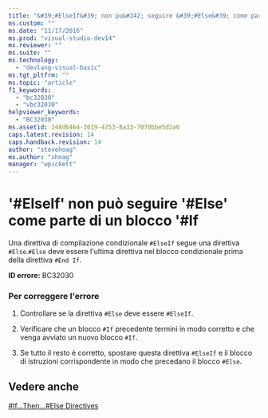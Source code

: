 ```yaml
---
title: "&#39;#ElseIf&#39; non pu&#242; seguire &#39;#Else&#39; come parte di un blocco &#39;#If | Microsoft Docs"
ms.custom: ""
ms.date: "11/17/2016"
ms.prod: "visual-studio-dev14"
ms.reviewer: ""
ms.suite: ""
ms.technology: 
  - "devlang-visual-basic"
ms.tgt_pltfrm: ""
ms.topic: "article"
f1_keywords: 
  - "bc32030"
  - "vbc32030"
helpviewer_keywords: 
  - "BC32030"
ms.assetid: 248d6464-3019-4753-8a33-7070bbe5d2a6
caps.latest.revision: 14
caps.handback.revision: 14
author: "stevehoag"
ms.author: "shoag"
manager: "wpickett"
---
```

# &#39;#ElseIf&#39; non pu&#242; seguire &#39;#Else&#39; come parte di un blocco &#39;#If
Una direttiva di compilazione condizionale `#ElseIf` segue una direttiva `#Else`.`#Else` deve essere l'ultima direttiva nel blocco condizionale prima della direttiva `#End If`.  
  
 **ID errore:** BC32030  
  
### Per correggere l'errore  
  
1.  Controllare se la direttiva `#Else` deve essere `#ElseIf`.  
  
2.  Verificare che un blocco `#If` precedente termini in modo corretto e che venga avviato un nuovo blocco `#If`.  
  
3.  Se tutto il resto è corretto, spostare questa direttiva `#ElseIf` e il blocco di istruzioni corrispondente in modo che precedano il blocco `#Else`.  
  
## Vedere anche  
 [\#If...Then...\#Else Directives](/dotnet/visual-basic/language-reference/directives/if-then-else-directives)